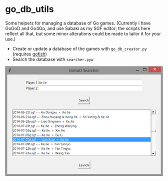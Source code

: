 # go_db_utils
Some helpers for managing a database of Go games. (Currently I have GoGoD and Go4Go, and use Sabaki as my SGF editor; the scripts here reflect all that, but some minor alterations could be made to tailor it for your use.)

* Create or update a database of the games with `go_db_creator.py` (requires [gofish](https://github.com/fohristiwhirl/gofish))
* Search the database with `searcher.pyw`

![Searcher Screenshot](/screenshot.png?raw=true)
